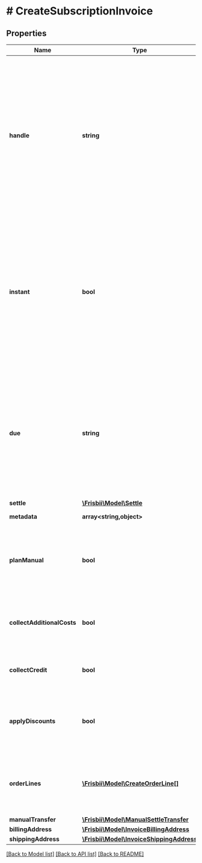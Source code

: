 # # CreateSubscriptionInvoice

## Properties

Name | Type | Description | Notes
------------ | ------------- | ------------- | -------------
**handle** | **string** | Per account unique handle for the invoice. Max length 255 with allowable characters [a-zA-Z0-9_.-@]. It is recommended to use a maximum of 20 characters as this will allow for the use of handle as reference on bank statements without truncation. |
**instant** | **bool** | Create and process invoice instantly and leave as either &#x60;settled&#x60; or &#x60;failed&#x60;. The default is to leave the invoice for automatic processing and potential dunning management as other subscription invoices (default false). | [optional]
**due** | **string** | Optional due date and time on the form yyyy-MM-dd, yyyyMMdd, yyyy-MM-ddTHH:mm and yyyy-MM-ddTHH:mm:ss from which the invoice is eligible to be collected. Will not be used when &#x60;instant&#x60; is used. | [optional]
**settle** | [**\Frisbii\Model\Settle**](Settle.md) |  | [optional]
**metadata** | **array<string,object>** | Custom metadata. | [optional]
**planManual** | **bool** | Create manually for plan by adding plan product and potential add-ons as order line (default false) | [optional]
**collectAdditionalCosts** | **bool** | Collect pending additional costs and transfer to invoice (default true) | [optional]
**collectCredit** | **bool** | Collect pending credit and transfer to invoice (default true) | [optional]
**applyDiscounts** | **bool** | Apply potential discounts for the subscription to the invoice order lines (default true) | [optional]
**orderLines** | [**\Frisbii\Model\CreateOrderLine[]**](CreateOrderLine.md) | Optional additional order lines for the invoice. A maximum of 100 order lines is allowed. | [optional]
**manualTransfer** | [**\Frisbii\Model\ManualSettleTransfer**](ManualSettleTransfer.md) |  | [optional]
**billingAddress** | [**\Frisbii\Model\InvoiceBillingAddress**](InvoiceBillingAddress.md) |  | [optional]
**shippingAddress** | [**\Frisbii\Model\InvoiceShippingAddress**](InvoiceShippingAddress.md) |  | [optional]

[[Back to Model list]](../../README.md#models) [[Back to API list]](../../README.md#endpoints) [[Back to README]](../../README.md)
